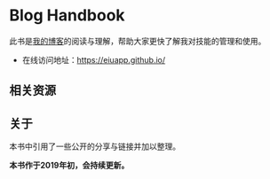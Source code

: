 # Blog Handbook

此书是[我的博客](http://eiuapp.github.io/)的阅读与理解，帮助大家更快了解我对技能的管理和使用。

<!-- - GitHub地址：https://github.com/eiuapp/ceph-handbook -->

- 在线访问地址：https://eiuapp.github.io/



<!-- 下图是blog生态圈图： -->

<!-- https://docs.openstack.org/swift/queens/associated_projects.html -->

<!-- ![ceph生态](images/container-ecosystem.png) -->

## 相关资源


## 关于

本书中引用了一些公开的分享与链接并加以整理。

**本书作于2019年初，会持续更新。**


